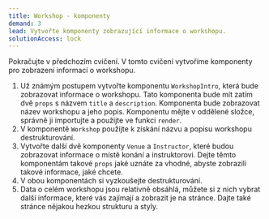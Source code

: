 ```yaml
---
title: Workshop - komponenty
demand: 3
lead: Vytvořte komponenty zobrazující informace o workshopu.
solutionAccess: lock
---
```


Pokračujte v předchozím cvičení. V tomto cvičení vytvoříme komponenty pro zobrazení informací o workshopu.

1. Už známým postupem vytvořte komponentu `WorkshopIntro`, která bude zobrazovat informace o workshopu. Tato komponenta bude mít zatím dvě `props` s názvem `title` a `description`. Komponenta bude zobrazovat název workshopu a jeho popis. Komponentu mějte v oddělené složce, správně ji importujte a použijte ve funkci `render`.
1. V komponentě `Workshop` použijte k získání názvu a popisu workshopu destrukturování.
1. Vytvořte další dvě komponenty `Venue` a `Instructor`, které budou zobrazovat informace o místě konání a instruktorovi. Dejte těmto komponentám takové `props` jaké uznáte za vhodné, abyste zobrazili takové informace, jaké chcete.
1. V obou komponentách si vyzkoušejte destrukturování.
1. Data o celém workshopu jsou relativně obsáhlá, můžete si z nich vybrat další informace, které vás zajímají a zobrazit je na stránce. Dajte také stránce nějakou hezkou strukturu a styly.
